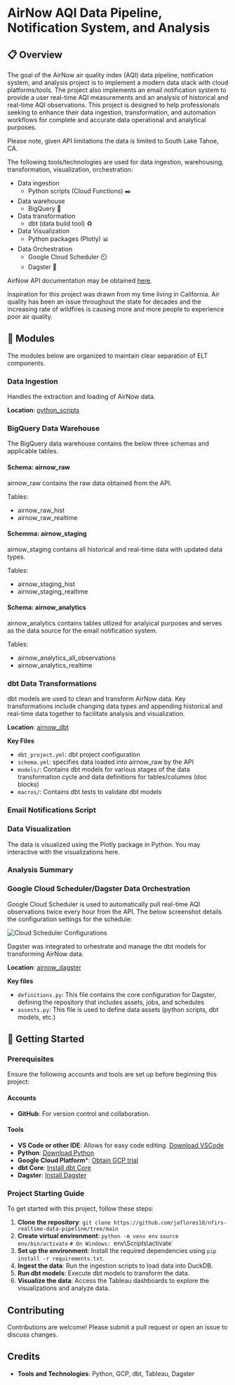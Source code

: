 # AirNow AQI Data Pipeline, Notification System, and Analysis
## 📋 Overview
The goal of the AirNow air quality index (AQI) data pipeline, notification system, and analysis project is to implement a modern data stack with cloud platforms/tools. The project also implements an email notification system to provide a user real-time AQI measurements and an analysis of historical and real-time AQI observations. This project is designed to help professionals seeking to enhance their data ingestion, transformation, and automation workflows for complete and accurate data operational and analytical purposes.

Please note, given API limitations the data is limited to South Lake Tahoe, CA.

The following tools/technologies are used for data ingestion, warehousing, transformation, visualization, orchestration:
- Data ingestion
  - Python scripts (Cloud Functions) ✒️
- Data warehouse
  - BigQuery 🔎
- Data transformation
  - dbt (data build tool) ♻️
- Data Visualization
  - Python packages (Plotly) 📊
- Data Orchestration
  - Google Cloud Scheduler ⏲️
  - Dagster 🎻

AirNow API documentation may be obtained [here](https://docs.airnowapi.org/).

Inspiration for this project was drawn from my time living in California. Air quality has been an issue throughout the state for decades and the increasing rate of wildfires is causing more and more people to experience poor air quality.

## 💠 Modules
The modules below are organized to maintain clear separation of ELT components.
  
### Data Ingestion
Handles the extraction and loading of AirNow data.

**Location**: [python_scripts](https://github.com/jaflores10/airnow-realtime-data-pipeline/tree/main/python_scripts)

### BigQuery Data Warehouse
The BigQuery data warehouse contains the below three schemas and applicable tables.

#### Schema: airnow_raw
airnow_raw contains the raw data obtained from the API.

Tables:
- airnow_raw_hist
- airnow_raw_realtime

#### Schemma: airnow_staging
airnow_staging contains all historical and real-time data with updated data types.

Tables:
- airnow_staging_hist
- airnow_staging_realtime

#### Schema: airnow_analytics
airnow_analytics contains tables utlized for analyical purposes and serves as the data source for the email notification system.

Tables:
  - airnow_analytics_all_observations
  - airnow_analytics_realtime

### dbt Data Transformations
dbt models are used to clean and transform AirNow data. Key transformations include changing data types and appending historical and real-time data together to facilitate analysis and visualization.

**Location**: [airnow_dbt](https://github.com/jaflores10/airnow-realtime-data-pipeline/tree/main/airnow_dbt)

**Key Files**
- `dbt_project.yml`: dbt project configuration
- `schema.yml`: specifies data loaded into airnow_raw by the API
- `models/`: Contains dbt models for various stages of the data transformation cycle and data definitions for tables/columns (doc blocks)
- `macros/`: Contains dbt tests to validate dbt models

### Email Notifications Script

### Data Visualization
The data is visualized using the Plotly package in Python. You may interactive with the visualizations here.

### Analysis Summary

### Google Cloud Scheduler/Dagster Data Orchestration
Google Cloud Scheduler is used to automatically pull real-time AQI observations twice every hour from the API. The below screenshot details the configuration settings for the schedule:

![Cloud Scheduler Configurations](https://github.com/jaflores10/airnow-realtime-data-pipeline/blob/main/gcp/gcp_airnow_api_cloud_schedulerpng.png)

Dagster was integrated to orhestrate and manage the dbt models for transforming AirNow data.

**Location**: [airnow_dagster](https://github.com/jaflores10/airnow-realtime-data-pipeline/tree/main/airnow_dbt/airnow_dagster)

**Key files**
- `definitions.py`: This file contains the core configuration for Dagster, defining the repository that includes assets, jobs, and schedules
- `assests.py`: This file is used to define data assets (python scripts, dbt models, etc.)

## 🚀 Getting Started
### Prerequisites
Ensure the following accounts and tools are set up before beginning this project:

#### Accounts
- **GitHub**: For version control and collaboration.

#### Tools
- **VS Code or other IDE**: Allows for easy code editing. [Download VSCode](https://code.visualstudio.com/download)
- **Python**: [Download Python](https://www.python.org/downloads/)
- **Google Cloud Platform***: [Obtain GCP trial](https://cloud.google.com/?utm_source=google&utm_medium=cpc&utm_campaign=na-US-all-en-dr-bkws-all-all-trial-e-dr-1707554&utm_content=text-ad-none-any-DEV_c-CRE_665665924744-ADGP_Hybrid+%7C+BKWS+-+MIX+%7C+Txt-Google+Cloud-General+GCP-KWID_43700077224933103-kwd-527294295527&utm_term=KW_gcp%20trial-ST_gcp+trial&gad_source=1&gclid=Cj0KCQjw7Py4BhCbARIsAMMx-_Iiy_aEt9g1-YYZWY9hNWe-KRjlaojOsz0hFvp58KpDCru_yEawfPwaAh5LEALw_wcB&gclsrc=aw.ds)
- **dbt Core**: [Install dbt Core](https://github.com/dbt-labs/dbt-core)
- **Dagster**: [Install Dagster](https://github.com/dagster-io/dagster)

### Project Starting Guide
To get started with this project, follow these steps:
1. **Clone the repository**: `git clone https://github.com/jaflores10/nfirs-realtime-data-pipeline/tree/main`
2. **Create virtual environment**: `python -m venv env` `source env/bin/activate` `# On Windows: `env\Scripts\activate`
3. **Set up the environment**: Install the required dependencies using `pip install -r requirements.txt`.
4. **Ingest the data**: Run the ingestion scripts to load data into DuckDB.
5. **Run dbt models**: Execute dbt models to transform the data.
6. **Visualize the data**: Access the Tableau dashboards to explore the visualizations and analyze data.

## Contributing
Contributions are welcome! Please submit a pull request or open an issue to discuss changes.

## Credits
- **Tools and Technologies**: Python, GCP, dbt, Tableau, Dagster
